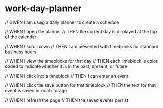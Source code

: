 # work-day-planner

// GIVEN I am using a daily planner to create a schedule

// WHEN I open the planner
// THEN the current day is displayed at the top of the calendar

// WHEN I scroll down
// THEN I am presented with timeblocks for standard business hours

// WHEN I view the timeblocks for that day
// THEN each timeblock is color coded to indicate whether it is in the past, present, or future

// WHEN I click into a timeblock
// THEN I can enter an event

// WHEN I click the save button for that timeblock
// THEN the text for that event is saved in local storage

// WHEN I refresh the page
// THEN the saved events persist

